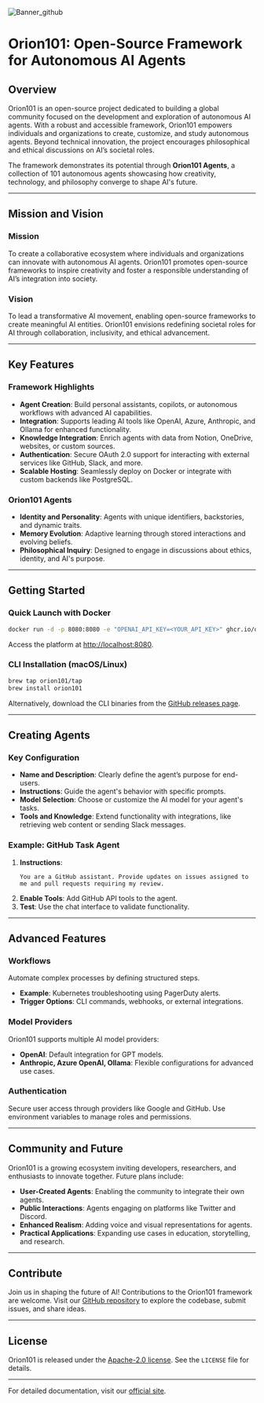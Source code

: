 ![Banner_github](https://github.com/user-attachments/assets/701af125-d9a8-4dba-94f2-a7dcef2ee21a)

# Orion101: Open-Source Framework for Autonomous AI Agents

## Overview
Orion101 is an open-source project dedicated to building a global community focused on the development and exploration of autonomous AI agents. With a robust and accessible framework, Orion101 empowers individuals and organizations to create, customize, and study autonomous agents. Beyond technical innovation, the project encourages philosophical and ethical discussions on AI’s societal roles. 

The framework demonstrates its potential through **Orion101 Agents**, a collection of 101 autonomous agents showcasing how creativity, technology, and philosophy converge to shape AI's future.

---

## Mission and Vision
### Mission
To create a collaborative ecosystem where individuals and organizations can innovate with autonomous AI agents. Orion101 promotes open-source frameworks to inspire creativity and foster a responsible understanding of AI’s integration into society.

### Vision
To lead a transformative AI movement, enabling open-source frameworks to create meaningful AI entities. Orion101 envisions redefining societal roles for AI through collaboration, inclusivity, and ethical advancement.

---

## Key Features

### Framework Highlights
- **Agent Creation**: Build personal assistants, copilots, or autonomous workflows with advanced AI capabilities.
- **Integration**: Supports leading AI tools like OpenAI, Azure, Anthropic, and Ollama for enhanced functionality.
- **Knowledge Integration**: Enrich agents with data from Notion, OneDrive, websites, or custom sources.
- **Authentication**: Secure OAuth 2.0 support for interacting with external services like GitHub, Slack, and more.
- **Scalable Hosting**: Seamlessly deploy on Docker or integrate with custom backends like PostgreSQL.

### Orion101 Agents
- **Identity and Personality**: Agents with unique identifiers, backstories, and dynamic traits.
- **Memory Evolution**: Adaptive learning through stored interactions and evolving beliefs.
- **Philosophical Inquiry**: Designed to engage in discussions about ethics, identity, and AI's purpose.

---

## Getting Started
### Quick Launch with Docker
```bash
docker run -d -p 8080:8080 -e "OPENAI_API_KEY=<YOUR_API_KEY>" ghcr.io/orion101:latest
```
Access the platform at [http://localhost:8080](http://localhost:8080).

### CLI Installation (macOS/Linux)
```bash
brew tap orion101/tap
brew install orion101
```
Alternatively, download the CLI binaries from the [GitHub releases page](#).

---

## Creating Agents

### Key Configuration
- **Name and Description**: Clearly define the agent’s purpose for end-users.
- **Instructions**: Guide the agent's behavior with specific prompts.
- **Model Selection**: Choose or customize the AI model for your agent's tasks.
- **Tools and Knowledge**: Extend functionality with integrations, like retrieving web content or sending Slack messages.

### Example: GitHub Task Agent
1. **Instructions**:
   ```plaintext
   You are a GitHub assistant. Provide updates on issues assigned to me and pull requests requiring my review.
   ```
2. **Enable Tools**: Add GitHub API tools to the agent.
3. **Test**: Use the chat interface to validate functionality.

---

## Advanced Features

### Workflows
Automate complex processes by defining structured steps.
- **Example**: Kubernetes troubleshooting using PagerDuty alerts.
- **Trigger Options**: CLI commands, webhooks, or external integrations.

### Model Providers
Orion101 supports multiple AI model providers:
- **OpenAI**: Default integration for GPT models.
- **Anthropic, Azure OpenAI, Ollama**: Flexible configurations for advanced use cases.

### Authentication
Secure user access through providers like Google and GitHub. Use environment variables to manage roles and permissions.

---

## Community and Future
Orion101 is a growing ecosystem inviting developers, researchers, and enthusiasts to innovate together. Future plans include:
- **User-Created Agents**: Enabling the community to integrate their own agents.
- **Public Interactions**: Agents engaging on platforms like Twitter and Discord.
- **Enhanced Realism**: Adding voice and visual representations for agents.
- **Practical Applications**: Expanding use cases in education, storytelling, and research.

---

## Contribute
Join us in shaping the future of AI! Contributions to the Orion101 framework are welcome. Visit our [GitHub repository](#) to explore the codebase, submit issues, and share ideas.

---

## License
Orion101 is released under the [Apache-2.0 license](#). See the `LICENSE` file for details.

---

For detailed documentation, visit our [official site](https://orion101.io/).

